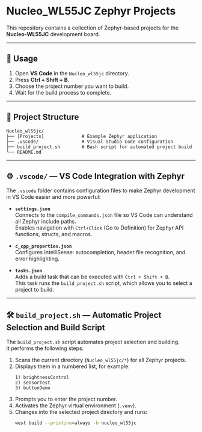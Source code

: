 # Nucleo_WL55JC Zephyr Projects

This repository contains a collection of Zephyr-based projects for the **Nucleo-WL55JC** development board.

---
## 🚀 Usage

1. Open **VS Code** in the `Nucleo_wl55jc` directory.  
2. Press **Ctrl + Shift + B**.  
3. Choose the project number you want to build.  
4. Wait for the build process to complete.

---
## 📂 Project Structure

```
Nucleo_wl55jc/
├── [Projects]              # Example Zephyr application
├── .vscode/                # Visual Studio Code configuration
├── build_project.sh        # Bash script for automated project build
└── README.md
```

---

## ⚙️ `.vscode/` — VS Code Integration with Zephyr

The `.vscode` folder contains configuration files to make Zephyr development in VS Code easier and more powerful:

- **`settings.json`**  
  Connects to the `compile_commands.json` file so VS Code can understand all Zephyr include paths.  
  Enables navigation with `Ctrl+Click` (Go to Definition) for Zephyr API functions, structs, and macros.

- **`c_cpp_properties.json`**  
  Configures IntelliSense: autocompletion, header file recognition, and error highlighting.

- **`tasks.json`**  
  Adds a build task that can be executed with `Ctrl + Shift + B`.  
  This task runs the `build_project.sh` script, which allows you to select a project to build.

---

## 🛠️ `build_project.sh` — Automatic Project Selection and Build Script

The `build_project.sh` script automates project selection and building.  
It performs the following steps:

1. Scans the current directory (`Nucleo_wl55jc/*`) for all Zephyr projects.  
2. Displays them in a numbered list, for example:
   ```
   1) brightnessControl
   2) sensorTest
   3) buttonDemo
   ```
3. Prompts you to enter the project number.
4. Activates the Zephyr virtual environment (`.venv`).
5. Changes into the selected project directory and runs:
   ```bash
   west build --pristine=always -b nucleo_wl55jc
   ```